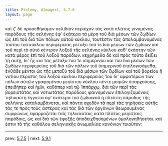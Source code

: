 ```yaml
---
title: Ptolemy, Almagest, 5.7.6
layout: page
---
```


καὶ ζʹ δὲ προσεθήκαμεν σελίδιον περιέχον τὰς κατὰ πλάτος γινομένας παρόδους τῆς σελήνης ἐφ' ἑκάτερα τὰ μέρη τοῦ διὰ μέσων τῶν ζῳδίων ὡς ἐπὶ τοῦ διὰ τῶν πόλων αὐτοῦ κύκλου, τουτέστιν τὰς ἀπολαμβανομένας τούτου τοῦ κύκλου περιφερείας μεταξὺ τοῦ τε διὰ μέσων τῶν ζῳδίων καὶ τοῦ περὶ τὸ αὐτὸ κέντρον λοξοῦ τῆς σελήνης κύκλου καθ' ἑκάστην τῶν κατὰ μέρος ἐπὶ τοῦ λοξοῦ παρόδων. κεχρήμεθα δὲ καὶ πρὸς τοῦτο δείξει τῇ αὐτῇ, δι' ἧς καὶ τὰς μεταξὺ τοῦ τε ἰσημερινοῦ καὶ τοῦ διὰ μέσων τῶν ζῳδίων περιφερείας τοῦ διὰ τῶν πόλων τοῦ ἰσημερινοῦ ἐπελογισάμεθα, ἐνθάδε μέντοι ὡς τῆς μεταξὺ τοῦ διὰ μέσων τῶν ζῳδίων καὶ τοῦ βορείου ἢ νοτίου πέρατος τοῦ λοξοῦ κύκλου περιφερείας τοῦ δι' ἀμφοτέρων τῶν πόλων αὐτῶν γραφομένου μεγίστου κύκλου πέντε μοιρῶν ὑπαρχούσης, ἐπειδήπερ καὶ ἡμῖν, καθάπερ καὶ τῷ Ἱππάρχῳ, διὰ τῶν περὶ τὰς βορειοτάτας καὶ νοτιωτάτας παρόδους φαινομένων ἐπιλογιζομένοις τηλικαύτη ἔγγιστα ἐφ' ἑκάτερα τοῦ ζῳδιακοῦ ἡ πλείστη πάροδος τῆς σελήνης καταλαμβάνεται, καὶ πάντα σχεδὸν τὰ περὶ τὰς τηρήσεις αὐτῆς τάς τε πρὸς τοὺς ἀστέρας καὶ τὰς διὰ τῶν ὀργάνων θεωρουμένας συμφώνως ἐφαρμόζεται ταῖς τηλικαύταις κατὰ πλάτος μεγίσταις παρόδοις, ὡς καὶ διὰ τῶν ἐφεξῆς ἀποδειχθησομένων ὁμολογηθήσεται. καί ἐστιν τὸ τῆς καθόλου σεληνιακῆς ἀνωμαλίας κανόνιον τοιοῦτον: 

---

prev: [5.7.5](../5.7.5/) | next: [5.9.1](../5.9.1/)

